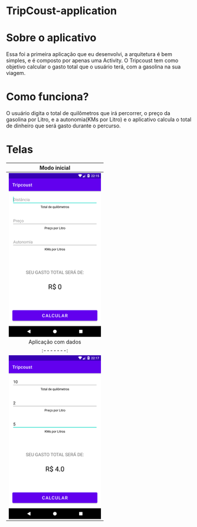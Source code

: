 # TripCoust-application

# Sobre o aplicativo

Essa foi a primeira aplicação que eu desenvolvi, a arquitetura é bem simples, e é composto por apenas uma Activity. O Tripcoust tem como objetivo calcular o gasto total que o usuário terá, com a gasolina na sua viagem.

# Como funciona?

O usuário digita o total de quilômetros que irá percorrer, o preço da gasolina por Litro, e a autonomia(KMs por Litro) e o aplicativo calcula o total de dinheiro que será gasto durante o percurso.

# Telas

| Modo inicial |
| :-------:    |    
| <img src="https://github.com/MariaLuiza-CS/TripCoust-application/blob/master/snapshotripcoust.png" width="250" alt="imagem da tela inicial" align="left"> |
| Aplicação com dados |
| :-------:           |
| <img src="https://github.com/MariaLuiza-CS/TripCoust-application/blob/master/snapshottripcoust_02.png" width="250" alt="imagem da tela com dados" align="left"> |

